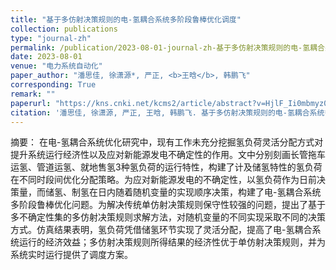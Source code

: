 ```yaml
---
title: "基于多仿射决策规则的电-氢耦合系统多阶段鲁棒优化调度"
collection: publications
type: "journal-zh"
permalink: /publication/2023-08-01-journal-zh-基于多仿射决策规则的电-氢耦合系统多阶段鲁棒优化调度
date: 2023-08-01
venue: "电力系统自动化"
paper_author: "潘思佳, 徐潇源*, 严正, <b>王晗</b>, 韩鹏飞"
corresponding: True
remark: ""
paperurl: "https://kns.cnki.net/kcms2/article/abstract?v=HjlF_Ii0mbmyz0rLE18_hVohoVPxN7UFrd479VVJ7anPr7dsAOqxXATLymw9h3k8jllrmZ36CPktNBJSoZkZW2s0RnKSC0tEHKNc6oAHzmtESB4BRWj5zw5ixHWR4qz1nsno0txGRIRI0MU5KYmmh0b5TavSIcsUVttN2fxeENf7ie3ISLMRLe8XmewzhnF-&uniplatform=NZKPT&language=CHS"
citation: '潘思佳, 徐潇源, 严正, 王晗, 韩鹏飞. 基于多仿射决策规则的电-氢耦合系统多阶段鲁棒优化调度[J]. 电力系统自动化, 2023.'
---
```


摘要：
在电-氢耦合系统优化研究中，现有工作未充分挖掘氢负荷灵活分配方式对提升系统运行经济性以及应对新能源发电不确定性的作用。文中分别刻画长管拖车运氢、管道运氢、就地售氢3种氢负荷的运行特性，构建了计及储氢特性的氢负荷在不同时段间优化分配策略。为应对新能源发电的不确定性，以氢负荷作为日前决策量，而储氢、制氢在日内随着随机变量的实现顺序决策，构建了电-氢耦合系统多阶段鲁棒优化问题。为解决传统单仿射决策规则保守性较强的问题，提出了基于多不确定性集的多仿射决策规则求解方法，对随机变量的不同实现采取不同的决策方式。仿真结果表明，氢负荷凭借储氢环节实现了灵活分配，提高了电-氢耦合系统运行的经济效益；多仿射决策规则所得结果的经济性优于单仿射决策规则，并为系统实时运行提供了调度方案。
